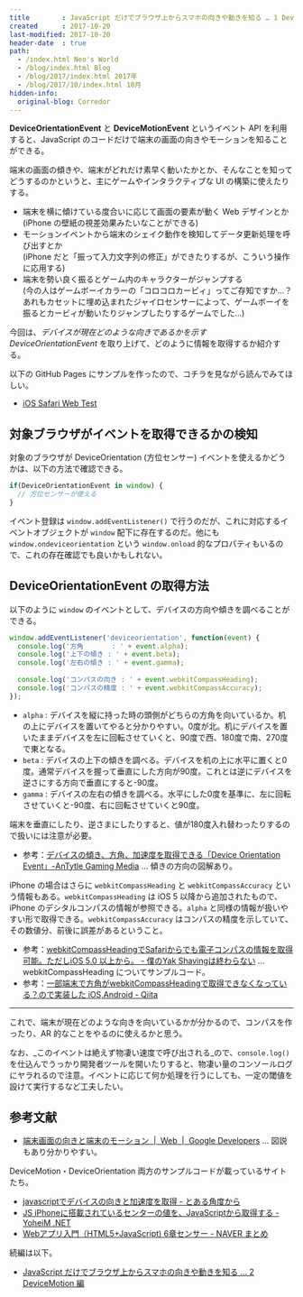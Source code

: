 ```yaml
---
title        : JavaScript だけでブラウザ上からスマホの向きや動きを知る … 1 DeviceOrientation 編
created      : 2017-10-20
last-modified: 2017-10-20
header-date  : true
path:
  - /index.html Neo's World
  - /blog/index.html Blog
  - /blog/2017/index.html 2017年
  - /blog/2017/10/index.html 10月
hidden-info:
  original-blog: Corredor
---
```


__DeviceOrientationEvent__ と __DeviceMotionEvent__ というイベント API を利用すると、JavaScript のコードだけで端末の画面の向きやモーションを知ることができる。

端末の画面の傾きや、端末がどれだけ素早く動いたかとか、そんなことを知ってどうするのかというと、主にゲームやインタラクティブな UI の構築に使えたりする。

- 端末を横に傾けている度合いに応じて画面の要素が動く Web デザインとか  
  (iPhone の壁紙の視差効果みたいなことができる)
- モーションイベントから端末のシェイク動作を検知してデータ更新処理を呼び出すとか  
  (iPhone だと「振って入力文字列の修正」ができたりするが、こういう操作に応用する)
- 端末を勢い良く振るとゲーム内のキャラクターがジャンプする  
  (今の人はゲームボーイカラーの「コロコロカービィ」ってご存知ですか…？あれもカセットに埋め込まれたジャイロセンサーによって、ゲームボーイを振るとカービィが動いたりジャンプしたりするゲームでした…)

今回は、_デバイスが現在どのような向きであるかを示す DeviceOrientationEvent_ を取り上げて、どのように情報を取得するか紹介する。

以下の GitHub Pages にサンプルを作ったので、コチラを見ながら読んでみてほしい。

- [iOS Safari Web Test](https://neos21.github.io/poc-ios-safari-web/js-api-access-1.html)

## 対象ブラウザがイベントを取得できるかの検知

対象のブラウザが DeviceOrientation (方位センサー) イベントを使えるかどうかは、以下の方法で確認できる。

```javascript
if(DeviceOrientationEvent in window) {
  // 方位センサーが使える
}
```

イベント登録は `window.addEventListener()` で行うのだが、これに対応するイベントオブジェクトが `window` 配下に存在するのだ。他にも `window.ondeviceorientation` という `window.onload` 的なプロパティもいるので、これの存在確認でも良いかもしれない。

## DeviceOrientationEvent の取得方法

以下のように `window` のイベントとして、デバイスの方向や傾きを調べることができる。

```javascript
window.addEventListener('deviceorientation', function(event) {
  console.log('方角       : ' + event.alpha);
  console.log('上下の傾き : ' + event.beta);
  console.log('左右の傾き : ' + event.gamma);
  
  console.log('コンパスの向き : ' + event.webkitCompassHeading);
  console.log('コンパスの精度 : ' + event.webkitCompassAccuracy);
});
```

- `alpha` : デバイスを縦に持った時の頭側がどちらの方角を向いているか。机の上にデバイスを置いてやると分かりやすい。0度が北。机にデバイスを置いたままデバイスを左に回転させていくと、90度で西、180度で南、270度で東となる。
- `beta` : デバイスの上下の傾きを調べる。デバイスを机の上に水平に置くと0度。通常デバイスを握って垂直にした方向が90度。これとは逆にデバイスを逆さにする方向で垂直にすると-90度。
- `gamma` : デバイスの左右の傾きを調べる。水平にした0度を基準に、左に回転させていくと-90度、右に回転させていくと90度。

端末を垂直にしたり、逆さまにしたりすると、値が180度入れ替わったりするので扱いには注意が必要。

- 参考：[デバイスの傾き、方角、加速度を取得できる「Device Orientation Event」-AnTytle Gaming Media](http://www.antytle.com/js/device-orientation-event) … 傾きの方向の図解あり。

iPhone の場合はさらに `webkitCompassHeading` と `webkitCompassAccuracy` という情報もある。`webkitCompassHeading` は iOS 5 以降から追加されたもので、iPhone のデシタルコンパスの情報が参照できる。`alpha` と同様の情報が扱いやすい形で取得できる。`webkitCompassAccuracy` はコンパスの精度を示していて、その数値分、前後に誤差があるということ。

- 参考：[webkitCompassHeadingでSafariからでも電子コンパスの情報を取得可能。ただしiOS 5.0 以上から。 - 僕のYak Shavingは終わらない](http://kazuph.hateblo.jp/entry/20120429/1335693938) … webkitCompassHeading についてサンプルコード。
- 参考：[一部端末で方角がwebkitCompassHeadingで取得できなくなっている？ので実装した iOS,Android - Qiita](http://qiita.com/umi_kappa/items/38499c03792b2aac49ad)

---

これで、端末が現在どのような向きを向いているかが分かるので、コンパスを作ったり、AR 的なことをやるのに使えるかと思う。

なお、_このイベントは絶えず物凄い速度で呼び出される_ので、`console.log()` を仕込んでうっかり開発者ツールを開いたりすると、物凄い量のコンソールログにヤラれるので注意。イベントに応じて何か処理を行うにしても、一定の閾値を設けて実行するなど工夫したい。

## 参考文献

- [端末画面の向きと端末のモーション  |  Web  |  Google Developers](https://developers.google.com/web/fundamentals/native-hardware/device-orientation/?hl=ja) … 図説もあり分かりやすい。

DeviceMotion・DeviceOrientation 両方のサンプルコードが載っているサイトたち。

- [javascriptでデバイスの向きと加速度を取得 - とある角度から](http://1010real.hateblo.jp/entry/2014/04/21/213118)
- [JS iPhoneに搭載されているセンターの値を、JavaScriptから取得する - YoheiM .NET](http://www.yoheim.net/blog.php?q=20130201)
- [Webアプリ入門（HTML5+JavaScript) 6章センサー - NAVER まとめ](https://matome.naver.jp/odai/2140737862157033401)

続編は以下。

- [JavaScript だけでブラウザ上からスマホの向きや動きを知る … 2 DeviceMotion 編](/blog/2017/10/21-02.html)

